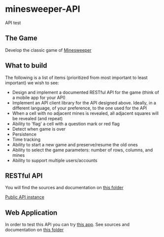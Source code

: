 # minesweeper-API
API test

## The Game
Develop the classic game of [Minesweeper](https://en.wikipedia.org/wiki/Minesweeper_(video_game))

## What to build
The following is a list of items (prioritized from most important to least important) we wish to see:
* Design and implement a documented RESTful API for the game (think of a mobile app for your API)
* Implement an API client library for the API designed above. Ideally, in a different language, of your preference, to the one used for the API
* When a cell with no adjacent mines is revealed, all adjacent squares will be revealed (and repeat)
* Ability to 'flag' a cell with a question mark or red flag
* Detect when game is over
* Persistence
* Time tracking
* Ability to start a new game and preserve/resume the old ones
* Ability to select the game parameters: number of rows, columns, and mines
* Ability to support multiple users/accounts

## RESTful API

You will find the sources and documentation on [this folder](minesweeper-api/)

[Public API instance](https://bref-mandarine-95959.herokuapp.com/games)

## Web Application

In order to test this API you can try [this app](https://app-minesweeper.web.app/). 
See sources and documentation on [this folder](minesweeper_app)